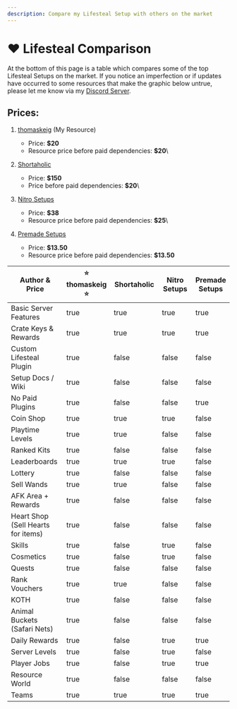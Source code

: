 ```yaml
---
description: Compare my Lifesteal Setup with others on the market
---
```


# ❤ Lifesteal Comparison

At the bottom of this page is a table which compares some of the top Lifesteal Setups on the market. If you notice an imperfection or if updates have occurred to some resources that make the graphic below untrue, please let me know via my [Discord Server](https://discord.gg/UusS28cN7y).

## Prices:

1. [thomaskeig](https://builtbybit.com/resources/23629/) (My Resource)
   * Price: **$20**
   * Resource price before paid dependencies: **$20**\

2. [Shortaholic](https://builtbybit.com/resources/26594)
   * Price: **$150**
   * Price before paid dependencies: **$20**\

3. [Nitro Setups](https://builtbybit.com/resources/26501)
   * Price: **$38**
   * Resource price before paid dependencies: **$25**\

4. [Premade Setups](https://builtbybit.com/resources/14490)
   * Price: **$13.50**
   * Resource price before paid dependencies: **$13.50**

<table data-full-width="true"><thead><tr><th width="218">Author &#x26; Price</th><th data-type="checkbox">⭐ thomaskeig ⭐</th><th width="175" data-type="checkbox">Shortaholic</th><th width="186" data-type="checkbox">Nitro Setups</th><th data-type="checkbox">Premade Setups</th></tr></thead><tbody><tr><td>Basic Server Features</td><td>true</td><td>true</td><td>true</td><td>true</td></tr><tr><td>Crate Keys &#x26; Rewards</td><td>true</td><td>true</td><td>true</td><td>true</td></tr><tr><td>Custom Lifesteal Plugin</td><td>true</td><td>false</td><td>false</td><td>false</td></tr><tr><td>Setup Docs / Wiki</td><td>true</td><td>false</td><td>false</td><td>false</td></tr><tr><td>No Paid Plugins</td><td>true</td><td>false</td><td>false</td><td>true</td></tr><tr><td>Coin Shop</td><td>true</td><td>true</td><td>true</td><td>false</td></tr><tr><td>Playtime Levels</td><td>true</td><td>true</td><td>false</td><td>false</td></tr><tr><td>Ranked Kits</td><td>true</td><td>false</td><td>false</td><td>false</td></tr><tr><td>Leaderboards</td><td>true</td><td>true</td><td>true</td><td>false</td></tr><tr><td>Lottery</td><td>true</td><td>false</td><td>false</td><td>false</td></tr><tr><td>Sell Wands</td><td>true</td><td>true</td><td>false</td><td>false</td></tr><tr><td>AFK Area + Rewards</td><td>true</td><td>false</td><td>false</td><td>false</td></tr><tr><td>Heart Shop (Sell Hearts for items)</td><td>true</td><td>false</td><td>false</td><td>false</td></tr><tr><td>Skills</td><td>true</td><td>false</td><td>true</td><td>false</td></tr><tr><td>Cosmetics</td><td>true</td><td>false</td><td>true</td><td>false</td></tr><tr><td>Quests</td><td>true</td><td>false</td><td>false</td><td>false</td></tr><tr><td>Rank Vouchers</td><td>true</td><td>true</td><td>false</td><td>false</td></tr><tr><td>KOTH</td><td>true</td><td>false</td><td>false</td><td>false</td></tr><tr><td>Animal Buckets (Safari Nets)</td><td>true</td><td>false</td><td>false</td><td>false</td></tr><tr><td>Daily Rewards</td><td>true</td><td>false</td><td>true</td><td>true</td></tr><tr><td>Server Levels</td><td>true</td><td>false</td><td>true</td><td>false</td></tr><tr><td>Player Jobs</td><td>true</td><td>false</td><td>true</td><td>true</td></tr><tr><td>Resource World</td><td>true</td><td>false</td><td>false</td><td>false</td></tr><tr><td>Teams</td><td>true</td><td>true</td><td>true</td><td>true</td></tr></tbody></table>

